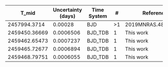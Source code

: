 |T_mid        |Uncertainty (days)|Time System|#  |Reference                             |
|-------------|------------------|-----------|---|--------------------------------------|
|2457994.3714 |0.00028           |BJD        |>1 |2019MNRAS.485.5790T                   |
|2459450.36669|0.0006506         |BJD_TDB    |1  |This work                             |
|2459462.65473|0.0007237         |BJD_TDB    |1  |This work                             |
|2459465.72677|0.0006894         |BJD_TDB    |1  |This work                             |
|2459468.79751|0.0006055         |BJD_TDB    |1  |This work                             |
